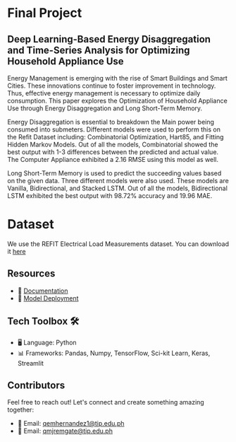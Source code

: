# Final Project

## Deep Learning-Based Energy Disaggregation and Time-Series Analysis for Optimizing Household Appliance Use

Energy Management is emerging with the rise of Smart Buildings and Smart Cities. These innovations continue to foster improvement in technology. Thus, effective energy management is necessary to optimize daily consumption.  This paper explores the Optimization of Household Appliance Use through Energy Disaggregation and Long Short-Term Memory. 

Energy Disaggregation is essential to breakdown the Main power being consumed into submeters. Different models were used to perform this on the Refit Dataset including: Combinatorial Optimization, Hart85, and Fitting Hidden Markov Models. Out of all the models, Combinatorial showed the best output with 1-3 differences between the predicted and actual value. The Computer Appliance exhibited a 2.16 RMSE using this model as well. 

Long Short-Term Memory is used to predict the succeeding values based on the given data. Three different models were also used. These models are Vanilla, Bidirectional, and Stacked LSTM. Out of all the models, Bidirectional LSTM exhibited the best output with 98.72% accuracy and 19.96 MAE.


# Dataset
We use the REFIT Electrical Load Measurements dataset. You can download it [here](http://redd.csail.mit.edu/)

## Resources

- 📝 [Documentation](https://docs.google.com/document/d/1e4FqXgJTkmWHHPit0uLjlXsDWBhsTcFJLHS-gIApYOE/edit?usp=sharing) 
- 📱 [Model Deployment](https://drive.google.com/file/d/1gpa-ZKc8wMn9QFrCWCz7U9q3ZL5mj7MX/view?usp=sharing) 

## Tech Toolbox 🛠️

- 🖥️ Language: Python
- 📊 Frameworks: Pandas, Numpy, TensorFlow, Sci-kit Learn, Keras, Streamlit

## Contributors

Feel free to reach out! Let's connect and create something amazing together:

- 📧 Email: [qemhernandez1@tip.edu.ph](mailto:qemhernandez1@tip.edu.ph)
- 📧 Email: [qmjremgate@tip.edu.ph](mailto:qmjremgate@tip.edu.ph)
